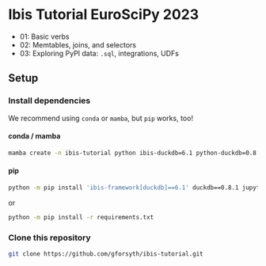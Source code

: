 # Ibis Tutorial EuroSciPy 2023

- 01: Basic verbs
- 02: Memtables, joins, and selectors
- 03: Exploring PyPI data: `.sql`, integrations, UDFs

## Setup

### Install dependencies

We recommend using `conda` or `mamba`, but `pip` works, too! 

#### conda / mamba

```sh
mamba create -n ibis-tutorial python ibis-duckdb=6.1 python-duckdb=0.8.1 jupyterlab altair
```

#### pip

```sh
python -m pip install 'ibis-framework[duckdb]==6.1' duckdb==0.8.1 jupyterlab altair>=5.0.1
```

or

```sh
python -m pip install -r requirements.txt
```

### Clone this repository

```sh
git clone https://github.com/gforsyth/ibis-tutorial.git
```

